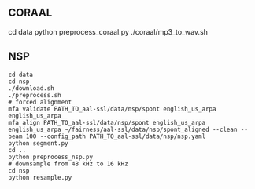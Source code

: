 
## CORAAL
cd data
python preprocess_coraal.py
./coraal/mp3_to_wav.sh


## NSP
```
cd data
cd nsp
./download.sh
./preprocess.sh
# forced alignment
mfa validate PATH_TO_aal-ssl/data/nsp/spont english_us_arpa english_us_arpa
mfa align PATH_TO_aal-ssl/data/nsp/spont english_us_arpa english_us_arpa ~/fairness/aal-ssl/data/nsp/spont_aligned --clean --beam 100 --config_path PATH_TO_aal-ssl/data/nsp/nsp.yaml
python segment.py
cd ..
python preprocess_nsp.py
# downsample from 48 kHz to 16 kHz
cd nsp
python resample.py
```